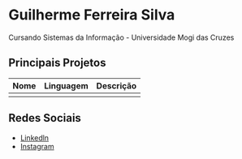 # Guilherme Ferreira Silva
Cursando Sistemas da Informação - Universidade Mogi das Cruzes

## Principais Projetos
Nome|Linguagem|Descrição
---|---|---
 |  | 

## Redes Sociais
* [Linkedln](https://br.linkedin.com/in/guilherme-ferreira-004449252)
* [Instagram](https://br.linkedin.com/in/guilherme-ferreira-004449252)
